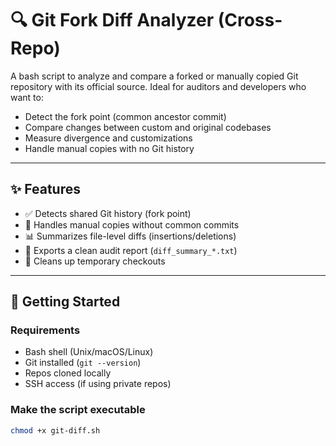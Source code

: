# 🔍 Git Fork Diff Analyzer (Cross-Repo)

A bash script to analyze and compare a forked or manually copied Git repository with its official source. Ideal for auditors and developers who want to:

- Detect the fork point (common ancestor commit)
- Compare changes between custom and original codebases
- Measure divergence and customizations
- Handle manual copies with no Git history

---

## ✨ Features

- ✅ Detects shared Git history (fork point)
- 🧱 Handles manual copies without common commits
- 📊 Summarizes file-level diffs (insertions/deletions)
- 📝 Exports a clean audit report (`diff_summary_*.txt`)
- 🧹 Cleans up temporary checkouts

---

## 🚀 Getting Started

### Requirements

- Bash shell (Unix/macOS/Linux)
- Git installed (`git --version`)
- Repos cloned locally
- SSH access (if using private repos)

### Make the script executable

```bash
chmod +x git-diff.sh
